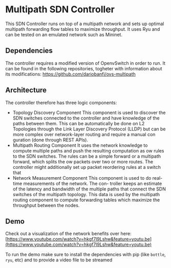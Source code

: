# Multipath SDN Controller

This SDN Controller runs on top of a multipath network and sets up optimal multipath forwarding flow tables to maximize throughput.
It uses Ryu and can be tested on an emulated network such as Mininet.

## Dependencies

The controller requires a modified version of OpenvSwitch in order to run. 
It can be found in the following repositories, togheter with information about its modifications:
https://github.com/dariobanfi/ovs-multipath

## Architecture
The controller therefore has three logic components:
- Topology Discovery Component
This component is used to discover the SDN switches connected to the controller and have knowledge of the paths between them. This can be automatically be done on L2 Topologies through the Link Layer Discovery Protocol (LLDP) but can be more complex over network-layer routing and require a manual con guration (done through REST APIs).
- Multipath Routing Component
It uses the network knowledge to compute multiple paths and push the resulting computation as  ow rules to the SDN switches. The rules can be a simple forward or a multipath forward, which splits the  ow packets over two or more routes. The controller might additionally set up packet reordering rules at a switch that
- Network Measurement Component
This component is used to do real-time measurements of the network. The con- troller keeps an estimate of the latency and bandwidth of the multiple paths that connect the SDN switches of the multipath topology. This data is used by the multipath routing component to compute forwarding tables which maximize the throughput between the nodes.

## Demo 
Check out a visualization of the network benefits over here:
[https://www.youtube.com/watch?v=hkgf7l9Lshw&feature=youtu.be](https://www.youtube.com/watch?v=hkgf7l9Lshw&feature=youtu.be)

To run the demo make sure to install the dependencies with pip (like `bottle`, `ryu`, etc) and to provide a video file to be streamed
